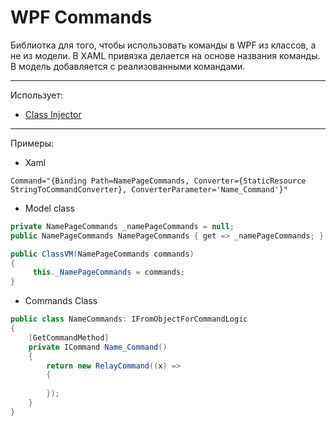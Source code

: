 # WPF Commands
Библиотка для того, чтобы использовать команды в WPF из классов, а не из модели. В XAML привязка делается на основе названия команды. В модель добавляется с реализованными командами.
___
Использует:
- [Class Injector](https://github.com/telikey/ClassInjector)

___
Примеры:
- Xaml
```xaml
Command="{Binding Path=NamePageCommands, Converter={StaticResource StringToCommandConverter}, ConverterParameter='Name_Command'}"
```
- Model class
```c#
private NamePageCommands _namePageCommands = null;
public NamePageCommands NamePageCommands { get => _namePageCommands; }

public ClassVM(NamePageCommands commands)
{
     this._NamePageCommands = commands;
}
```
- Commands Class
```c#
public class NameCommands: IFromObjectForCommandLogic
{
    [GetCommandMethod]
    private ICommand Name_Command()
    {
        return new RelayCommand((x) =>
        {
                
        });
    }
}
```

